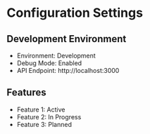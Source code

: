 # Configuration Settings

## Development Environment
- Environment: Development
- Debug Mode: Enabled
- API Endpoint: http://localhost:3000

## Features
- Feature 1: Active
- Feature 2: In Progress
- Feature 3: Planned